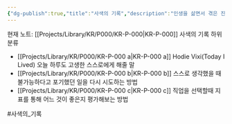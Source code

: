 ```yaml
---
{"dg-publish":true,"title":"사색의 기록","description":"인생을 삶면서 겪은 진지한 고민이나 경험인 사색을 나름의 방식으로 해석한 것을 기록해 놓은 카테고리입니다. 중요한 순간, 결정, 등 가치관적인 측면서에서의 본인이 생각하는 것들을 적어놓는 곳입니다.","permalink":"/projects/library/kr/p000/kr-p-000/","dgPassFrontmatter":true,"noteIcon":"0","created":"2024-12-18T18:26:22.401+09:00","updated":"2024-12-18T19:09:19.273+09:00"}
---
```


현재 노트: [[Projects/Library/KR/P000/KR-P-000\|KR-P-000]] 사색의 기록
하위 분류
- [[Projects/Library/KR/P000/KR-P-000 a\|KR-P-000 a]] Hodie Vixi(Today I Lived) 오늘 하루도 고생한 스스로에게 해줄 말
- [[Projects/Library/KR/P000/KR-P-000 b\|KR-P-000 b]] 스스로 생각했을 때 불가능하다고 포기했던 일을 다시 시도하는 방법
- [[Projects/Library/KR/P000/KR-P-000 c\|KR-P-000 c]] 직업을 선택할때 지표를 통해 어느 것이 좋은지 평가해보는 방법

#사색의_기록 
